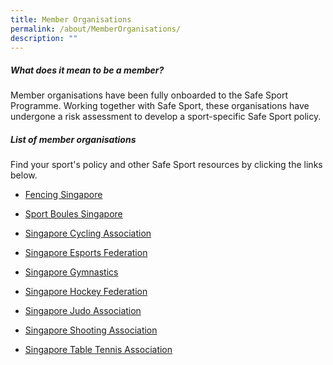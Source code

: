 ```yaml
---
title: Member Organisations
permalink: /about/MemberOrganisations/
description: ""
---
```

##### What does it mean to be a member? 

 Member organisations have been fully onboarded to the Safe Sport Programme. Working together with Safe Sport, these organisations have undergone a risk assessment to develop a sport-specific Safe Sport policy. 

##### List of member organisations
Find your sport's policy and other Safe Sport resources by clicking the links below.



* [Fencing Singapore](https://www.fencingsingapore.org.sg/safe-sport/#)
    
* [Sport Boules Singapore](https://www.sportsboules.org.sg/our-polices)
    
*   [Singapore Cycling Association](https://singaporecycling.org.sg/pages/safe-sport-commitment)
    
*   [Singapore Esports Federation](https://esports.org.sg/policies-and-handbooks/)
    
*   [Singapore Gymnastics](https://www.singaporegymnastics.org.sg/safe-sport/)
    
*   [Singapore Hockey Federation](https://www.singaporehockey.org/resources/shf-safe-sport-policy/)
    
*   [Singapore Judo Association](https://www.sjf.sg/safesport)
    
*   [Singapore Shooting Association](https://singaporeshooting.org/portal/hi-performance-2/singapore-shooting-association-safe-sport-policy/)
    
*   [Singapore Table Tennis Association](https://www.stta.org.sg/about-us/policies/)